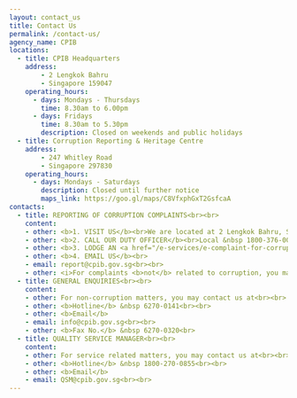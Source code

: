 ```yaml
---
layout: contact_us
title: Contact Us
permalink: /contact-us/
agency_name: CPIB
locations:
  - title: CPIB Headquarters
    address:
        - 2 Lengkok Bahru
        - Singapore 159047 
    operating_hours:
      - days: Mondays - Thursdays
        time: 8.30am to 6.00pm
      - days: Fridays
        time: 8.30am to 5.30pm
        description: Closed on weekends and public holidays
  - title: Corruption Reporting & Heritage Centre
    address:
        - 247 Whitley Road
        - Singapore 297830 
    operating_hours:
      - days: Mondays - Saturdays
        description: Closed until further notice
        maps_link: https://goo.gl/maps/C8VfxphGxT2GsfcaA
contacts:
  - title: REPORTING OF CORRUPTION COMPLAINTS<br><br>
    content:
    - other: <b>1. VISIT US</b><br>We are located at 2 Lengkok Bahru, Singapore 159047<br><br>
    - other: <b>2. CALL OUR DUTY OFFICER</b><br>Local &nbsp 1800-376-0000<br>Overseas &nbsp (+65) 6376-0000<br><br><i>If you reach out to our duty officer between 10pm to 6am, please leave a voice message for us to return your call.</i><br><br>
    - other: <b>3. LODGE AN <a href="/e-services/e-complaint-for-corrupt-conduct/">E-COMPLAINT</a></b><br><br>
    - other: <b>4. EMAIL US</b><br>
    - email: report@cpib.gov.sg<br><br>
    - other: <i>For complaints <b>not</b> related to corruption, you may wish to refer to this <a href="/files/cases%20under%20public%20agencies%20(cpib).pdf">list</a> of functions handled by other government agencies which may be able to assist with your queries.</i><br><br>
  - title: GENERAL ENQUIRIES<br><br>
    content:
    - other: For non-corruption matters, you may contact us at<br><br>
    - other: <b>Hotline</b> &nbsp 6270-0141<br><br>
    - other: <b>Email</b>
    - email: info@cpib.gov.sg<br><br>
    - other: <b>Fax No.</b> &nbsp 6270-0320<br>
  - title: QUALITY SERVICE MANAGER<br><br>
    content:
    - other: For service related matters, you may contact us at<br><br>
    - other: <b>Hotline</b> &nbsp 1800-270-0855<br><br>
    - other: <b>Email</b>
    - email: QSM@cpib.gov.sg<br><br>
---
```

